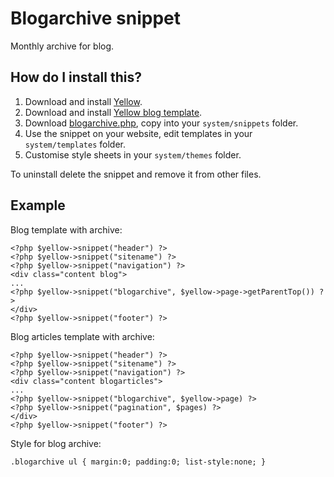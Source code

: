 Blogarchive snippet
===================
Monthly archive for blog.

How do I install this?
----------------------
1. Download and install [Yellow](https://github.com/markseu/yellowcms/).  
2. Download and install [Yellow blog template](https://github.com/markseu/yellowcms-extensions/blob/master/templates/blog/README.md).  
3. Download [blogarchive.php](blogarchive.php?raw=true), copy into your `system/snippets` folder.  
4. Use the snippet on your website, edit templates in your `system/templates` folder.
5. Customise style sheets in your `system/themes` folder.

To uninstall delete the snippet and remove it from other files.

Example
-------
Blog template with archive:

    <?php $yellow->snippet("header") ?>
    <?php $yellow->snippet("sitename") ?>
    <?php $yellow->snippet("navigation") ?>
    <div class="content blog">
    ...
    <?php $yellow->snippet("blogarchive", $yellow->page->getParentTop()) ?>
    </div>
    <?php $yellow->snippet("footer") ?>

Blog articles template with archive:

    <?php $yellow->snippet("header") ?>
    <?php $yellow->snippet("sitename") ?>
    <?php $yellow->snippet("navigation") ?>
    <div class="content blogarticles">
    ...
    <?php $yellow->snippet("blogarchive", $yellow->page) ?>
    <?php $yellow->snippet("pagination", $pages) ?>
    </div>
    <?php $yellow->snippet("footer") ?>

Style for blog archive:

    .blogarchive ul { margin:0; padding:0; list-style:none; }